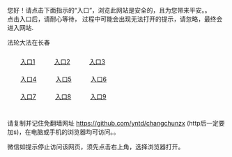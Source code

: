 您好！请点击下面指示的“入口”，浏览此网站是安全的，且为您带来平安。。 <br/>
点击入口后，请耐心等待， 过程中可能会出现无法打开的提示，请忽略，最终会进入网站. </br>

法轮大法在长春<br/>
<div style="padding:10px"><a style="margin:20px" target="_blank" href="https://d39qvpy8sskuun.cloudfront.net/2Qpsp?bevairwl" id="ccLink1" rel="nofollow">入口1</a> <a target="_blank" style="margin:20px" href="https://dp3r3093wv5je.cloudfront.net/2Qpsp?symqimu" id="ccLink2" rel="nofollow">入口2</a> <a style="margin:20px" target="_blank" href="https://dbx1h8ikqxv1j.cloudfront.net/2Qpsp?ibhyban" id="ccLink3" rel="nofollow">入口3</a></div>

<div style="padding:10px" ><a style="margin:20px" target="_blank" href="https://d39qvpy8sskuun.cloudfront.net/2Qpsp?bevairwl" id="ccLink4" rel="nofollow">入口4</a> <a style="margin:20px" href="https://dp3r3093wv5je.cloudfront.net/2Qpsp?symqimu" target="_blank" id="ccLink5" rel="nofollow">入口5</a> <a style="margin:20px" href="https://dbx1h8ikqxv1j.cloudfront.net/2Qpsp?ibhyban" target="_blank" id="ccLink6" rel="nofollow">入口6</a></div>

<div style="padding:10px"><a style="margin:20px" target="_blank" href="https://d39qvpy8sskuun.cloudfront.net/2Qpsp?bevairwl" id="ccLink7" rel="nofollow">入口7</a> <a style="margin:20px" href="https://dp3r3093wv5je.cloudfront.net/2Qpsp?symqimu" target="_blank" id="ccLink8" rel="nofollow">入口8</a> <a style="margin:20px" target="_blank" href="https://dbx1h8ikqxv1j.cloudfront.net/2Qpsp?ibhyban" id="ccLink9" rel="nofollow">入口9</a></div>

<br/>



请复制并记住免翻墙网址 https://github.com/yntd/changchunzx (http后一定要加s)，在电脑或手机的浏览器均可访问。。<br/>

微信如提示停止访问该网页，须先点击右上角，选择浏览器打开。
